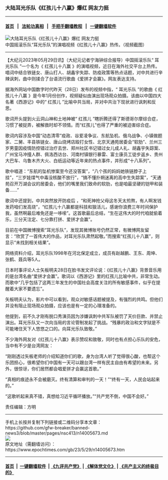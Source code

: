### 大陆耳光乐队《红孩儿十八赢》爆红 网友力挺
------------------------

#### [首页](https://github.com/gfw-breaker/banned-news3/blob/master/README.md) &nbsp;&nbsp;|&nbsp;&nbsp; [法轮功真相](https://github.com/begood0513/basic/blob/master/README.md)  &nbsp;&nbsp;|&nbsp;&nbsp; [手把手翻墙教程](https://github.com/gfw-breaker/guides/wiki)  &nbsp;&nbsp;|&nbsp;&nbsp; [一键翻墙软件](https://github.com/gfw-breaker/nogfw/blob/master/README.md)  



<div><img alt="大陆耳光乐队《红孩儿十八赢》爆红 网友力挺" class="attachment-djy_600_400 size-djy_600_400 wp-post-image" src="https://i.epochtimes.com/assets/uploads/2023/05/id14005704-2023-05-28-151334-800x450-600x400.png"/>
<div class="caption">
 中国摇滚乐队“耳光乐队”的演唱视频《红孩儿十八赢》热传。（视频截图）
</div></div><hr/>


<div><p>
 【大纪元2023年05月29日讯】（大纪元记者宁海钟综合报导）中国摇滚乐队“
 <ok href="https://www.epochtimes.com/gb/tag/%E8%80%B3%E5%85%89%E4%B9%90%E9%98%9F.html">
  耳光乐队
 </ok>
 ”一个名为《
 <ok href="https://www.epochtimes.com/gb/tag/%E7%BA%A2%E5%AD%A9%E5%84%BF%E5%8D%81%E5%85%AB%E8%B5%A2.html">
  红孩儿十八赢
 </ok>
 》的演唱视频，近日在海外社交平台上热传。唱词中结合铁链女、唐山打人、胡鑫宇失踪、防疫政策等热点话题，对中共进行辛辣讽刺，曲中则揉合了台语流行歌曲《爱拼才会赢》。网友表达支持。
</p>
<p>
 据海外网站中国数字时代昨天（28日）发布的视频中指，“
 <ok href="https://www.epochtimes.com/gb/tag/%E8%80%B3%E5%85%89%E4%B9%90%E9%98%9F.html">
  耳光乐队
 </ok>
 ”的歌曲《
 <ok href="https://www.epochtimes.com/gb/tag/%E7%BA%A2%E5%AD%A9%E5%84%BF%E5%8D%81%E5%85%AB%E8%B5%A2.html">
  红孩儿十八赢
 </ok>
 》是今年1月份创作，视频疑似由演出现场观众拍摄。该曲以中国四大名著《西游记》中的“
 <ok href="https://www.epochtimes.com/gb/tag/%E7%BA%A2%E5%AD%A9%E5%84%BF.html">
  红孩儿
 </ok>
 ”比喻中共当局，并对中共治下现状进行讽刺和反思。
</p>
<p>
 歌词开头提到火云洞山神和土地神被“
 <ok href="https://www.epochtimes.com/gb/tag/%E7%BA%A2%E5%AD%A9%E5%84%BF.html">
  红孩儿
 </ok>
 ”瞎折腾还得了斯德哥尔摩综合症，习惯了被捉弄，被解救时却不领情。而“红孩儿”也得了严重的被迫害综合症。
</p>
<p>
 歌词内容涉及中国“动态清零”疫政、谷爱凌争议、东航坠机、俄乌战争、小镇做题家、二舅、丰县铁链女、唐山烧烤店殴打女性、北京天通苑居委会“软肋”、兰州三岁男童因疫情防控错过治疗去世、郑州社区书记错过女儿成人礼、胡鑫宇失踪案、广州宝马冲撞人群、佩洛西访台、河南村镇银行暴雷、富士康员工徒步返乡、贵州大巴车、乌鲁木齐大火、白纸运动等近年来的热点事件，并形成“十八系列”。
</p>
<p>
 歌中唱道：“东航的坠机惨案至今还没答案”，“八个孩的妈妈她铁链脖子上挂”，“三岁娃煤气中毒没核酸不放行”，“搞不懂扑朔迷离的高中生失踪案”，“天通苑召开万湖会议的居委会，他们的嘴里我们致命的软肋，也是咱最坚硬的铠甲和装备……”
</p>
<p>
 歌词中还提到，中共突然放开防疫后 ，“和死神抢父母这冬天太煎熬，有人啊发钱发药咱们发高烧”，“红孩儿十八赢都是科技和狠活儿，感谢你浪费三年时间保护我，虽然啊最后难免还是一哆嗦”。这首歌最后总结，“生在这伟大的时代咱就偷着乐，三分天注定、七分靠打拼、爱拼才会赢”。
</p>
<p>
 目前在中国微博搜索“耳光乐队”，发现其微博账号仍然正常，有微博网友留言：“欣赏了一首伟大的作品，对耳光乐队肃然起敬。”而搜索“红孩儿十八赢”，则显示“未找到相关结果”。
</p>
<p>
 网络资料介绍，耳光乐队1998年在河北保定成立，成员有赵越鹏、王东、周坤、张鹤、聂兵等5人。
</p>
<p>
 日本时事评论人士矢板明夫28日在脸书发文评论说：《红孩儿十八赢》背景音乐用的是台湾名曲“爱拼才会赢”。歌词以《西游记》里的红孩儿比喻中共，非常生动。而歌中“几乎包括了这两三年发生的中国社会高度关注的所有敏感事件，似乎在提醒着大家不要遗忘”。
</p>
<p>
 矢板明夫认为，影片中可以看到，观众对敏感话题被提及，有强烈的共鸣。但他们并没有阻止现场观众拍摄，应该也是有一定的心理准备的。
</p>
<p>
 他提到，前不久才刚有脱口秀演员因为涉嫌讽刺中共军队被罚了天价巨款、并禁止演出。耳光乐队又一次向当局的言论管制发起了挑战。“残暴的政治和文字狱是不可能堵住天下人悠悠之口的。向耳光乐队致敬。”
</p>
<p>
 不少海外网友对《红孩儿十八赢》表示赞叹和致敬，同时也有点担心乐队的安危，当中有不少是台湾网友：
</p>
<p>
 “刚刚透过矢板老师的介绍知道你们的歌，身为台湾人听了觉得很心酸，也帮这个乐团担心，很希望你们中国有一天可以跟台湾一样有民主自由有希望的未来。另外，很惊讶，你们居然都会唱爱拼才会赢这首歌。”
</p>
<p>
 “真相的痕迹永不会被磨灭。终有清算和审判的一天！”“终有一天，人民会站起来的。”
</p>
<p>
 “这歌听起来真不错，真想给习近平循环播放。”“共产党不倒，中国不会好。”
</p>
<p>
 责任编辑：方明
</p>
</div>
<hr/>
手机上长按并复制下列链接或二维码分享本文章：<br/>
https://github.com/gfw-breaker/banned-news3/blob/master/pages/nsc413/n14005673.md <br/>
<a href='https://github.com/gfw-breaker/banned-news3/blob/master/pages/nsc413/n14005673.md'><img src='https://github.com/gfw-breaker/banned-news3/blob/master/pages/nsc413/n14005673.md.png'/></a> <br/>
原文地址（需翻墙访问）：https://www.epochtimes.com/gb/23/5/29/n14005673.htm


------------------------
#### [首页](https://github.com/gfw-breaker/banned-news3/blob/master/README.md) &nbsp;|&nbsp; [一键翻墙软件](https://github.com/gfw-breaker/nogfw/blob/master/README.md) &nbsp;| [《九评共产党》](https://github.com/gfw-breaker/9ping.md/blob/master/README.md#九评之一评共产党是什么) | [《解体党文化》](https://github.com/gfw-breaker/jtdwh.md/blob/master/README.md) | [《共产主义的终极目的》](https://github.com/gfw-breaker/gczydzjmd.md/blob/master/README.md)


<img src='http://gfw-breaker.win/banned-news3/pages/nsc413/n14005673.md' width='0px' height='0px'/>